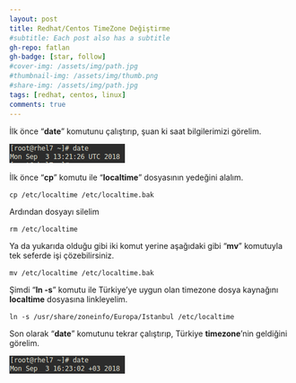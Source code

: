 ```yaml
---
layout: post
title: Redhat/Centos TimeZone Değiştirme
#subtitle: Each post also has a subtitle
gh-repo: fatlan
gh-badge: [star, follow]
#cover-img: /assets/img/path.jpg
#thumbnail-img: /assets/img/thumb.png
#share-img: /assets/img/path.jpg
tags: [redhat, centos, linux]
comments: true
---
```

İlk önce “**date**” komutunu çalıştırıp, şuan ki saat bilgilerimizi görelim.

![Crepe](assets/img/redhat-timezone-c/red-tzc01.png)

İlk önce “**cp**” komutu ile “**localtime**” dosyasının yedeğini alalım.

~~~
cp /etc/localtime /etc/localtime.bak
~~~

Ardından dosyayı silelim

~~~
rm /etc/localtime
~~~

Ya da yukarıda olduğu gibi iki komut yerine aşağıdaki gibi “**mv**” komutuyla tek seferde işi çözebilirsiniz.

~~~
mv /etc/localtime /etc/localtime.bak
~~~

Şimdi “**ln -s**” komutu ile Türkiye’ye uygun olan timezone dosya kaynağını **localtime** dosyasına linkleyelim.

~~~
ln -s /usr/share/zoneinfo/Europa/Istanbul /etc/localtime
~~~

Son olarak “**date**” komutunu tekrar çalıştırıp, Türkiye **timezone**’nin geldiğini görelim.

![Crepe](assets/img/redhat-timezone-c/red-tzc02.png)
